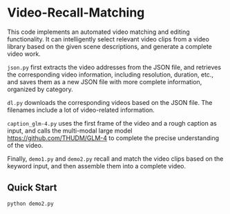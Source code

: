 # Video-Recall-Matching

This code implements an automated video matching and editing functionality. It can intelligently select relevant video clips from a video library based on the given scene descriptions, and generate a complete video work.

`json.py` first extracts the video addresses from the JSON file, and retrieves the corresponding video information, including resolution, duration, etc., and saves them as a new JSON file with more complete information, organized by category.

`dl.py` downloads the corresponding videos based on the JSON file. The filenames include a lot of video-related information.

`caption_glm-4.py` uses the first frame of the video and a rough caption as input, and calls the multi-modal large model https://github.com/THUDM/GLM-4 to complete the precise understanding of the video.

Finally, `demo1.py` and `demo2.py` recall and match the video clips based on the keyword input, and then assemble them into a complete video.

## Quick Start

```bash
python demo2.py
